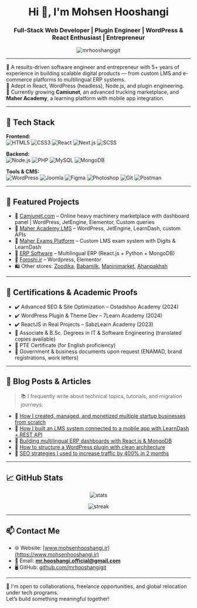 <h1 align="center">Hi 👋, I'm Mohsen Hooshangi</h1>
<h3 align="center">Full-Stack Web Developer | Plugin Engineer | WordPress & React Enthusiast | Entrepreneur</h3>

<p align="center">
  <img src="https://komarev.com/ghpvc/?username=mrhooshangigit&label=Profile%20views&color=0e75b6&style=flat" alt="mrhooshangigit" />
</p>

---

🎯 A results-driven software engineer and entrepreneur with 5+ years of experience in building scalable digital products — from custom LMS and e-commerce platforms to multilingual ERP systems.  
🔧 Adept in React, WordPress (headless), Node.js, and plugin engineering.  
🌱 Currently growing **Camiunet**, an advanced trucking marketplace, and **Maher Academy**, a learning platform with mobile app integration.

---

## 🔧 Tech Stack

**Frontend:**  
![HTML5](https://img.shields.io/badge/-HTML5-E34F26?style=flat&logo=html5&logoColor=white)
![CSS3](https://img.shields.io/badge/-CSS3-1572B6?style=flat&logo=css3)
![React](https://img.shields.io/badge/-React-61DAFB?style=flat&logo=react)
![Next.js](https://img.shields.io/badge/-Next.js-000000?style=flat&logo=next.js)
![SCSS](https://img.shields.io/badge/-SCSS-CC6699?style=flat&logo=sass)

**Backend:**  
![Node.js](https://img.shields.io/badge/-Node.js-339933?style=flat&logo=node.js)
![PHP](https://img.shields.io/badge/-PHP-777BB4?style=flat&logo=php)
![MySQL](https://img.shields.io/badge/-MySQL-4479A1?style=flat&logo=mysql)
![MongoDB](https://img.shields.io/badge/-MongoDB-47A248?style=flat&logo=mongodb)

**Tools & CMS:**  
![WordPress](https://img.shields.io/badge/-WordPress-21759B?style=flat&logo=wordpress)
![Joomla](https://img.shields.io/badge/-Joomla-5091CD?style=flat&logo=joomla)
![Figma](https://img.shields.io/badge/-Figma-F24E1E?style=flat&logo=figma)
![Photoshop](https://img.shields.io/badge/-Photoshop-31A8FF?style=flat&logo=adobe-photoshop)
![Git](https://img.shields.io/badge/-Git-F05032?style=flat&logo=git)
![Postman](https://img.shields.io/badge/-Postman-FF6C37?style=flat&logo=postman)

---

## 🚀 Featured Projects

- 🔗 [Camiunet.com](https://camiunet.com) – Online heavy machinery marketplace with dashboard panel | WordPress, JetEngine, Elementor, Custom queries
- 🔗 [Maher Academy LMS](https://maher.ir) – WordPress, JetEngine, LearnDash, custom APIs
- 🔗 [Maher Exams Platform](https://azmoon.maher.ir) – Custom LMS exam system with Digits & LearnDash
- 🔗 [ERP Software](https://emaco.ngerp.ir) – Multilingual ERP (React.js + Python + MongoDB)
- 🔗 [Foroshi.ir](https://foroshi.ir) – Wordpress, Elementor
- 🛍️ Other stores: [Zoodika](https://zoodika.com), [Babamilk](https://babamilk.ir), [Maninimarket](https://www.maninimarket.ir), [Ahanpakhsh](https://www.ahanpakhsh.com)

---

## 📜 Certifications & Academic Proofs

- ✔️ Advanced SEO & Site Optimization – Ostadshoo Academy (2024)
- ✔️ WordPress Plugin & Theme Dev – 7Learn Academy (2024)
- ✔️ ReactJS in Real Projects – SabzLearn Academy (2023)
- 📄 Associate & B.Sc. Degrees in IT & Software Engineering (translated copies available)
- 🪪 PTE Certificate (for English proficiency)
- 🧾 Government & business documents upon request (ENAMAD, brand registrations, work letters)

---

## 🧠 Blog Posts & Articles

> 📚 I frequently write about technical topics, tutorials, and migration journeys:

- 🚀 [How I created, managed, and monetized multiple startup businesses from scratch](#)
- 🧨 [How I built an LMS system connected to a mobile app with LearnDash + REST API](#)
- 🧩 [Building multilingual ERP dashboards with React.js & MongoDB](#)
- 🧪 [How to structure a WordPress plugin with clean architecture](#)
- 🔐 [SEO strategies I used to increase traffic by 400% in 2 months](#)

---

## 📈 GitHub Stats

<p align="center">
  <img src="https://github-readme-stats.vercel.app/api?username=mrhooshangigit&show_icons=true&theme=radical" alt="stats" />
</p>

<p align="center">
  <img src="https://github-readme-streak-stats.herokuapp.com/?user=mrhooshangigit&" alt="streak" />
</p>

---

## 📫 Contact Me

- 🌐 Website: [www.mohsenhooshangi.ir](https://www.mohsenhooshangi.ir)
- 📧 Email: **mr.hooshangi.official@gmail.com**
- 🖥️ GitHub: [github.com/mrhooshangigit](https://github.com/mrhooshangigit)

---

🎯 I'm open to collaborations, freelance opportunities, and global relocation under tech programs.  
Let’s build something meaningful together!
